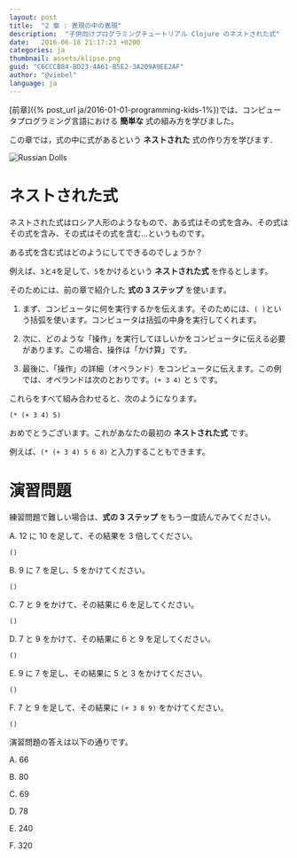 ```yaml
---
layout: post
title:  "2 章 : 表現の中の表現"
description:  "子供向けプログラミングチュートリアル Clojure のネストされた式"
date:   2016-06-18 21:17:23 +0200
categories: ja
thumbnail: assets/klipse.png
guid: "C6CCCB84-BD23-4A61-B5E2-3A209A9EE2AF"
author: "@viebel"
language: ja
---
```


[前章]({% post_url ja/2016-01-01-programming-kids-1%})では、コンピュータプログラミング言語における **簡単な** 式の組み方を学びました。

この章では，式の中に式があるという **ネストされた** 式の作り方を学びます．

![Russian Dolls](/assets/images/russian_dolls.jpg)

# ネストされた式

ネストされた式はロシア人形のようなもので、ある式はその式を含み、その式はその式を含み、その式はその式を含む...というものです。

ある式を含む式はどのようにしてできるのでしょうか？

例えば、`3`と`4`を足して、`5`をかけるという **ネストされた式** を作るとします。

そのためには、前の章で紹介した **式の 3 ステップ** を使います。

1. まず、コンピュータに何を実行するかを伝えます。そのためには、`( )`という括弧を使います。コンピュータは括弧の中身を実行してくれます。

2. 次に、どのような「操作」を実行してほしいかをコンピュータに伝える必要があります。この場合、操作は「かけ算」です。

3. 最後に、「操作」の詳細（オペランド）をコンピュータに伝えます。この例では、オペランドは次のとおりです。`(+ 3 4)` と `5` です。

これらをすべて組み合わせると、次のようになります。

~~~klipse
(* (+ 3 4) 5)
~~~

おめでとうございます。これがあなたの最初の **ネストされた式** です。

例えば、`(* (+ 3 4) 5 6 8)` と入力することもできます。

# 演習問題

練習問題で難しい場合は、**式の 3 ステップ** をもう一度読んでみてください。

A. 12 に 10 を足して、その結果を 3 倍してください。

~~~klipse
()
~~~

B. 9 に 7 を足し、5 をかけてください。

~~~klipse
()
~~~
C. 7 と 9 をかけて、その結果に 6 を足してください。

~~~klipse
()
~~~

D. 7 と 9 をかけて、その結果に 6 と 9 を足してください。

~~~klipse
()
~~~

E. 9 に 7 を足し、その結果に 5 と 3 をかけてください。

~~~klipse
()
~~~

F. 7 と 9 を足して、その結果に `(+ 3 8 9)` をかけてください。

~~~klipse
()
~~~


演習問題の答えは以下の通りです。

A. 66

B. 80

C. 69

D. 78

E. 240

F. 320



